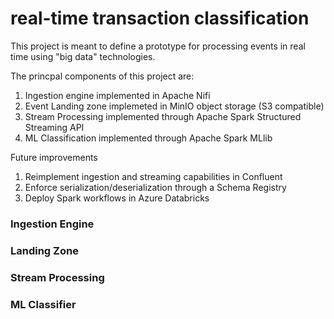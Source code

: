 # real-time transaction classification

This project is meant to define a prototype for processing events in real time using "big data" technologies. 

The princpal components of this project are:
1. Ingestion engine implemented in Apache Nifi
2. Event Landing zone implemeted in MinIO object storage (S3 compatible)
3. Stream Processing implemented through Apache Spark Structured Streaming API
4. ML Classification implemented through Apache Spark MLlib

Future improvements
1. Reimplement ingestion and streaming capabilities in Confluent
2. Enforce serialization/deserialization through a Schema Registry
3. Deploy Spark workflows in Azure Databricks


### Ingestion Engine


### Landing Zone


### Stream Processing


### ML Classifier

